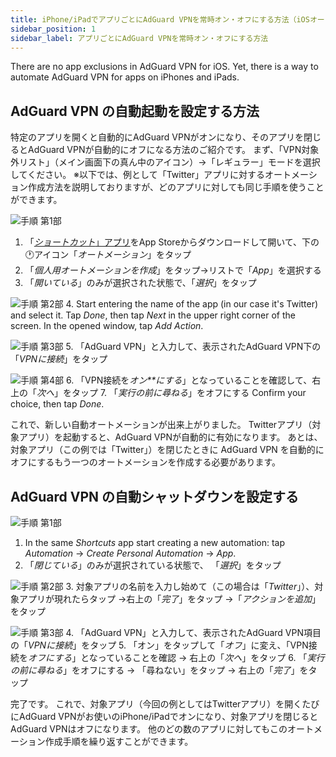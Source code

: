 ```yaml
---
title: iPhone/iPadでアプリごとにAdGuard VPNを常時オン・オフにする方法（iOSオートメーション）
sidebar_position: 1
sidebar_label: アプリごとにAdGuard VPNを常時オン・オフにする方法
---
```


There are no app exclusions in AdGuard VPN for iOS. Yet, there is a way to automate AdGuard VPN for apps on iPhones and iPads.

## AdGuard VPN の自動起動を設定する方法

特定のアプリを開くと自動的にAdGuard VPNがオンになり、そのアプリを閉じるとAdGuard VPNが自動的にオフになる方法のご紹介です。 まず、「VPN対象外リスト」（メイン画面下の真ん中のアイコン）→「レギュラー」モードを選択してください。 ※以下では、例として「Twitter」アプリに対するオートメーション作成方法を説明しておりますが、どのアプリに対しても同じ手順を使うことができます。

![手順 第1部](https://cdn.adguardvpn.com/public/Adguard/Blog/VPNauto/vpn_on1_en.jpg)

1. 「[*ショートカット*」アプリ](https://apps.apple.com/us/app/shortcuts/id915249334)をApp Storeからダウンロードして開いて、下の🕐アイコン「*オートメーション*」をタップ
2. 「*個人用オートメーションを作成*」をタップ→リストで「*App*」を選択する
3. 「*開いている*」のみが選択された状態で、「*選択*」をタップ

![手順 第2部](https://cdn.adguardvpn.com/public/Adguard/Blog/VPNauto/vpn_on2_en.jpg)
4. Start entering the name of the app (in our case it's Twitter) and select it. Tap *Done*, then tap *Next* in the upper right corner of the screen. In the opened window, tap *Add Action*.

![手順 第3部](https://cdn.adguardvpn.com/public/Adguard/Blog/VPNauto/vpn_on3_en.jpg)
5. 「AdGuard VPN」と入力して、表示されたAdGuard VPN下の 「*VPNに接続*」をタップ

![手順 第4部](https://cdn.adguardvpn.com/public/Adguard/Blog/VPNauto/vpn_on4_en.jpg)
6. 「VPN接続を*オン**にする*」となっていることを確認して、右上の「*次へ*」をタップ
7. 「*実行の前に尋ねる*」をオフにする Confirm your choice, then tap *Done*.

これで、新しい自動オートメーションが出来上がりました。 Twitterアプリ（対象アプリ）を起動すると、AdGuard VPNが自動的に有効になります。 あとは、対象アプリ（この例では「Twitter」）を閉じたときに AdGuard VPN を自動的にオフにするもう一つのオートメーションを作成する必要があります。

## AdGuard VPN の自動シャットダウンを設定する

![手順 第1部](https://cdn.adguardvpn.com/public/Adguard/Blog/VPNauto/vpn_off1_en.jpg)

1. In the same *Shortcuts* app start creating a new automation: tap *Automation* → *Create Personal Automation* → *App*.
2. 「*閉じている*」のみが選択されている状態で、 「*選択*」をタップ

![手順 第2部](https://cdn.adguardvpn.com/public/Adguard/Blog/VPNauto/vpn_off2_en.jpg)
3. 対象アプリの名前を入力し始めて（この場合は「*Twitter*」）、対象アプリが現れたらタップ →右上の「*完了*」をタップ →「*アクションを追加*」をタップ

![手順 第3部](https://cdn.adguardvpn.com/public/Adguard/Blog/VPNauto/vpn_off3_en.jpg)
4. 「AdGuard VPN」と入力して、表示されたAdGuard VPN項目の「*VPNに接続*」をタップ
5. 「オン」をタップして「*オフ*」に変え、「VPN接続を*オフにする*」となっていることを確認 → 右上の「*次へ*」をタップ
6. 「*実行の前に尋ねる*」をオフにする → 「尋ねない」をタップ → 右上の「*完了*」をタップ

完了です。 これで、対象アプリ（今回の例としてはTwitterアプリ）を開くたびにAdGuard VPNがお使いのiPhone/iPadでオンになり、対象アプリを閉じるとAdGuard VPNはオフになります。 他のどの数のアプリに対してもこのオートメーション作成手順を繰り返すことができます。
